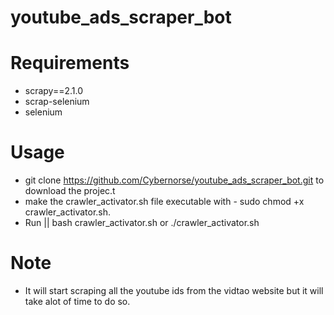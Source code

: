 # youtube_ads_scraper_bot

# Requirements
* scrapy==2.1.0
* scrap-selenium
* selenium

# Usage
* git clone https://github.com/Cybernorse/youtube_ads_scraper_bot.git to download the projec.t 
* make the crawler_activator.sh file executable with - sudo chmod +x crawler_activator.sh.
* Run || bash crawler_activator.sh or ./crawler_activator.sh

# Note
* It will start scraping all the youtube ids from the vidtao website but it will take alot of time to do so. 
